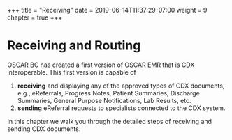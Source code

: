 +++
title = "Receiving"
date = 2019-06-14T11:37:29-07:00
weight = 9
chapter = true
+++


# Receiving and Routing

OSCAR BC has created a first version of OSCAR EMR that is CDX interoperable. This first version is capable of

1. **receiving** and displaying any of the approved types of CDX documents, e.g., eReferrals, Progress Notes, Patient Summaries, Discharge Summaries, General Purpose Notifications, Lab Results, etc.
2. **sending** eReferral requests to specialists connected to the CDX system.

In this chapter we walk you through the detailed steps of receiving and sending CDX documents.
